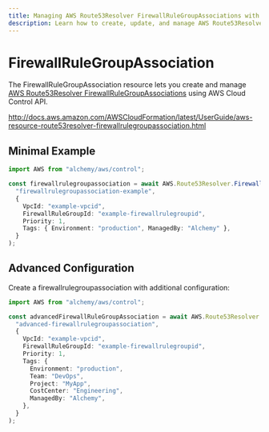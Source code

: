 ```yaml
---
title: Managing AWS Route53Resolver FirewallRuleGroupAssociations with Alchemy
description: Learn how to create, update, and manage AWS Route53Resolver FirewallRuleGroupAssociations using Alchemy Cloud Control.
---
```


# FirewallRuleGroupAssociation

The FirewallRuleGroupAssociation resource lets you create and manage [AWS Route53Resolver FirewallRuleGroupAssociations](https://docs.aws.amazon.com/route53resolver/latest/userguide/) using AWS Cloud Control API.

http://docs.aws.amazon.com/AWSCloudFormation/latest/UserGuide/aws-resource-route53resolver-firewallrulegroupassociation.html

## Minimal Example

```ts
import AWS from "alchemy/aws/control";

const firewallrulegroupassociation = await AWS.Route53Resolver.FirewallRuleGroupAssociation(
  "firewallrulegroupassociation-example",
  {
    VpcId: "example-vpcid",
    FirewallRuleGroupId: "example-firewallrulegroupid",
    Priority: 1,
    Tags: { Environment: "production", ManagedBy: "Alchemy" },
  }
);
```

## Advanced Configuration

Create a firewallrulegroupassociation with additional configuration:

```ts
import AWS from "alchemy/aws/control";

const advancedFirewallRuleGroupAssociation = await AWS.Route53Resolver.FirewallRuleGroupAssociation(
  "advanced-firewallrulegroupassociation",
  {
    VpcId: "example-vpcid",
    FirewallRuleGroupId: "example-firewallrulegroupid",
    Priority: 1,
    Tags: {
      Environment: "production",
      Team: "DevOps",
      Project: "MyApp",
      CostCenter: "Engineering",
      ManagedBy: "Alchemy",
    },
  }
);
```

